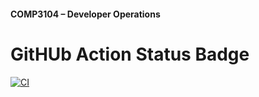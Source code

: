 #### COMP3104 – Developer Operations


# GitHUb Action Status Badge
[![CI](https://github.com/uzmashxxxikh/comp3104/actions/workflows/ci.yml/badge.svg)](https://github.com/uzmashxxxikh/comp3104/actions/workflows/ci.yml)